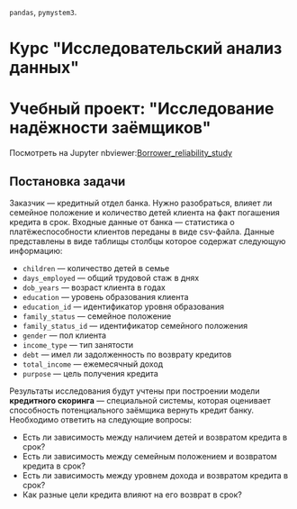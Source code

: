 `pandas`, `pymystem3`.

# Курс "Исследовательский анализ данных"
# Учебный проект: "Исследование надёжности заёмщиков"

Посмотреть на Jupyter nbviewer:<a href='https://nbviewer.org/github/AntonMakk/Yandex.Practicum/blob/890f706f9c198eb6e17e3179f0122c8e7e899831/1.Borrower%20reliability%20study/Borrower_reliability_study.ipynb'>Borrower_reliability_study</a>

## Постановка задачи
Заказчик — кредитный отдел банка. Нужно разобраться, влияет ли семейное положение и количество детей клиента на факт погашения кредита в срок. Входные данные от банка — статистика о платёжеспособности клиентов переданы в виде csv-файла.
Данные представлены в виде таблищы столбцы которое содержат следующую информацию:
- `children` — количество детей в семье
- `days_employed` — общий трудовой стаж в днях
- `dob_years` — возраст клиента в годах
- `education` — уровень образования клиента
- `education_id` — идентификатор уровня образования
- `family_status` — семейное положение
- `family_status_id` — идентификатор семейного положения
- `gender` — пол клиента
- `income_type` — тип занятости
- `debt` — имел ли задолженность по возврату кредитов
- `total_income` — ежемесячный доход
- `purpose` — цель получения кредита

Результаты исследования будут учтены при построении модели **кредитного скоринга** — специальной системы, которая оценивает способность потенциального заёмщика вернуть кредит банку.
Необходимо ответить на следующие вопросы:
- Есть ли зависимость между наличием детей и возвратом кредита в срок?
- Есть ли зависимость между семейным положением и возвратом кредита в срок?
- Есть ли зависимость между уровнем дохода и возвратом кредита в срок?
- Как разные цели кредита влияют на его возврат в срок?
